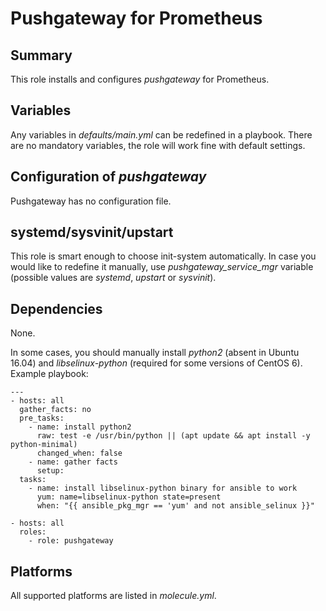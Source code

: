 # Pushgateway for Prometheus
## Summary
This role installs and configures _pushgateway_ for Prometheus.

## Variables
Any variables in _defaults/main.yml_ can be redefined in a playbook. There are no mandatory variables, the role will work fine with default settings.

## Configuration of _pushgateway_
Pushgateway has no configuration file.

## systemd/sysvinit/upstart
This role is smart enough to choose init-system automatically. In case you would like to redefine it manually, use _pushgateway_service_mgr_ variable (possible values are _systemd_, _upstart_ or _sysvinit_).

## Dependencies
None.

In some cases, you should manually install _python2_ (absent in Ubuntu 16.04) and _libselinux-python_ (required for some versions of CentOS 6). Example playbook:
```
---
- hosts: all
  gather_facts: no
  pre_tasks:
    - name: install python2
      raw: test -e /usr/bin/python || (apt update && apt install -y python-minimal)
      changed_when: false
    - name: gather facts
      setup:
  tasks:
    - name: install libselinux-python binary for ansible to work
      yum: name=libselinux-python state=present
      when: "{{ ansible_pkg_mgr == 'yum' and not ansible_selinux }}"

- hosts: all
  roles:
    - role: pushgateway
```

## Platforms
All supported platforms are listed in _molecule.yml_.

